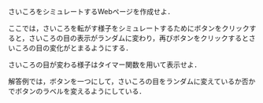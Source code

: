 さいころをシミュレートするWebページを作成せよ．

ここでは，さいころを転がす様子をシミュレートするためにボタンをクリックすると，さいころの目の表示がランダムに変わり，再びボタンをクリックするとさいころの目の変化がとまるようにする． 

さいころの目が変わる様子はタイマー関数を用いて表示せよ． 

解答例では，ボタンを一つにして，さいころの目をランダムに変えているか否かでボタンのラベルを変えるようにしている．
